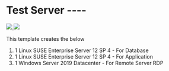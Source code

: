 # Test Server ----

<a href="https://portal.azure.com/#create/Microsoft.Template/uri/https%3A%2F%2Fraw.githubusercontent.com%2Ftianocampo%2Faztianworkshop%2Fmaster%2FHana-Test%2Ftemplate.json" target="_blank">
    <img src="http://azuredeploy.net/deploybutton.png"/>
</a>
<a href="http://armviz.io/#/?load=https%3A%2F%2Fraw.githubusercontent.com%2Ftianocampo%2Faztianworkshop%2Fmaster%2FHana-Test%2Ftemplate.json" target="_blank">
    <img src="http://armviz.io/visualizebutton.png"/>
</a>

This template creates the below

1. 1 Linux SUSE Enterprise Server 12 SP 4 - For Database
2. 1 Linux SUSE Enterprise Server 12 SP 4 - For Application
3. 1 Windows Server 2019 Datacenter  - For Remote Server RDP

